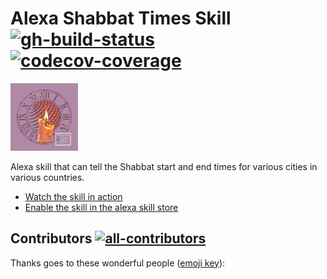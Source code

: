 # Alexa Shabbat Times Skill</br>[![gh-build-status]][0] [![codecov-coverage]][1]

[![SkillPng](https://raw.githubusercontent.com/TomerFi/alexa-skill-shabbat-times/master/skill-package/assets/images/en-US_smallIconUri.png)][2]

Alexa skill that can tell the Shabbat start and end times for various cities in various countries.

- [Watch the skill in action][3]
- [Enable the skill in the alexa skill store][2]

## Contributors [![all-contributors]][5]

Thanks goes to these wonderful people ([emoji key][4]):

<!-- ALL-CONTRIBUTORS-LIST:START - Do not remove or modify this section -->
<!-- prettier-ignore-start -->
<!-- markdownlint-disable -->

<!-- markdownlint-restore -->
<!-- prettier-ignore-end -->

<!-- ALL-CONTRIBUTORS-LIST:END -->

<!-- Real Links -->
[0]: https://github.com/TomerFi/alexa-skill-shabbat-times/actions?query=workflow%3A/Stage
[1]: https://codecov.io/gh/TomerFi/alexa-skill-shabbat-times
[2]: https://www.amazon.com/Tomer-Figenblat-Shabbat-Times/dp/B072PRCHRD
[3]: https://www.youtube.com/watch?v=9HfWEEQbNOQ
[4]: https://allcontributors.org/docs/en/emoji-key
[5]: https://allcontributors.org
<!-- Badges Links -->
[all-contributors]: https://img.shields.io/github/all-contributors/tomerfi/alexa-skill-shabbat-times?color=ee8449&style=flat-square
[codecov-coverage]: https://codecov.io/gh/TomerFi/alexa-skill-shabbat-times/branch/master/graph/badge.svg
[gh-build-status]: https://github.com/TomerFi/alexa-skill-shabbat-times/workflows/Stage/badge.svg
